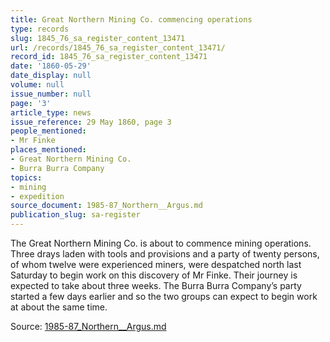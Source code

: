 ```yaml
---
title: Great Northern Mining Co. commencing operations
type: records
slug: 1845_76_sa_register_content_13471
url: /records/1845_76_sa_register_content_13471/
record_id: 1845_76_sa_register_content_13471
date: '1860-05-29'
date_display: null
volume: null
issue_number: null
page: '3'
article_type: news
issue_reference: 29 May 1860, page 3
people_mentioned:
- Mr Finke
places_mentioned:
- Great Northern Mining Co.
- Burra Burra Company
topics:
- mining
- expedition
source_document: 1985-87_Northern__Argus.md
publication_slug: sa-register
---
```


The Great Northern Mining Co. is about to commence mining operations.  Three drays laden with tools and provisions and a party of twenty persons, of whom twelve were experienced miners, were despatched north last Saturday to begin work on this discovery of Mr Finke.  Their journey is expected to take about three weeks.  The Burra Burra Company’s party started a few days earlier and so the two groups can expect to begin work at about the same time.

Source: [1985-87_Northern__Argus.md](/downloads/markdown/1985-87_Northern__Argus.md)
